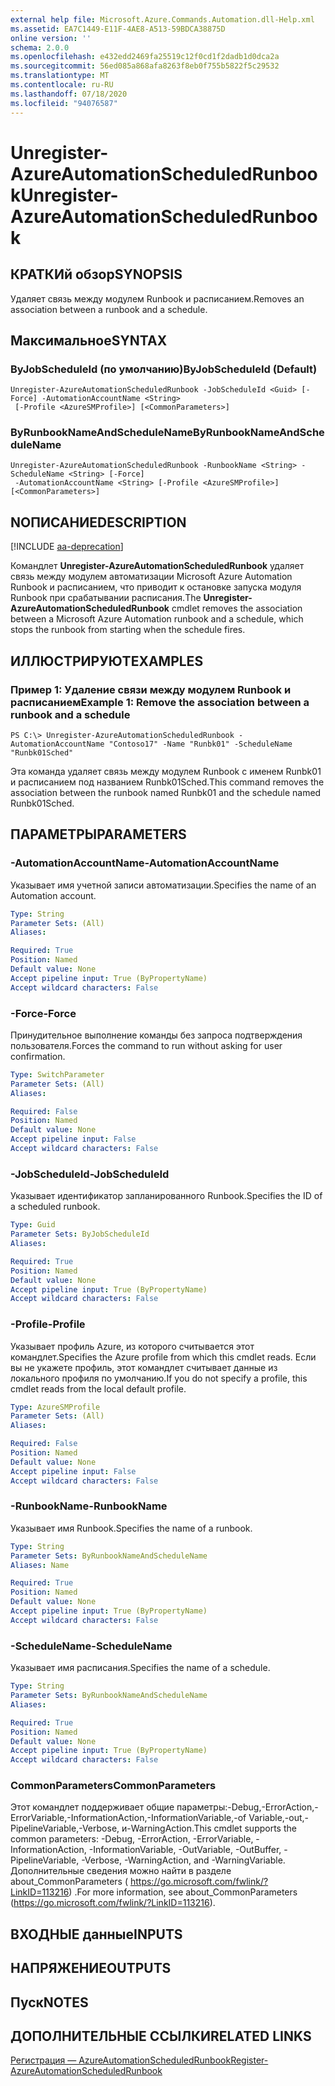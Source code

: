 ```yaml
---
external help file: Microsoft.Azure.Commands.Automation.dll-Help.xml
ms.assetid: EA7C1449-E11F-4AE8-A513-59BDCA38875D
online version: ''
schema: 2.0.0
ms.openlocfilehash: e432edd2469fa25519c12f0cd1f2dadb1d0dca2a
ms.sourcegitcommit: 56ed085a868afa8263f8eb0f755b5822f5c29532
ms.translationtype: MT
ms.contentlocale: ru-RU
ms.lasthandoff: 07/18/2020
ms.locfileid: "94076587"
---
```

# <span data-ttu-id="c05c9-101">Unregister-AzureAutomationScheduledRunbook</span><span class="sxs-lookup"><span data-stu-id="c05c9-101">Unregister-AzureAutomationScheduledRunbook</span></span>

## <span data-ttu-id="c05c9-102">КРАТКИй обзор</span><span class="sxs-lookup"><span data-stu-id="c05c9-102">SYNOPSIS</span></span>

<span data-ttu-id="c05c9-103">Удаляет связь между модулем Runbook и расписанием.</span><span class="sxs-lookup"><span data-stu-id="c05c9-103">Removes an association between a runbook and a schedule.</span></span>

## <span data-ttu-id="c05c9-104">Максимальное</span><span class="sxs-lookup"><span data-stu-id="c05c9-104">SYNTAX</span></span>

### <span data-ttu-id="c05c9-105">ByJobScheduleId (по умолчанию)</span><span class="sxs-lookup"><span data-stu-id="c05c9-105">ByJobScheduleId (Default)</span></span>
```
Unregister-AzureAutomationScheduledRunbook -JobScheduleId <Guid> [-Force] -AutomationAccountName <String>
 [-Profile <AzureSMProfile>] [<CommonParameters>]
```

### <span data-ttu-id="c05c9-106">ByRunbookNameAndScheduleName</span><span class="sxs-lookup"><span data-stu-id="c05c9-106">ByRunbookNameAndScheduleName</span></span>
```
Unregister-AzureAutomationScheduledRunbook -RunbookName <String> -ScheduleName <String> [-Force]
 -AutomationAccountName <String> [-Profile <AzureSMProfile>] [<CommonParameters>]
```

## <span data-ttu-id="c05c9-107">NОПИСАНИЕ</span><span class="sxs-lookup"><span data-stu-id="c05c9-107">DESCRIPTION</span></span>

[!INCLUDE [aa-deprecation](../include/aa-deprecation.md)]

<span data-ttu-id="c05c9-108">Командлет **Unregister-AzureAutomationScheduledRunbook** удаляет связь между модулем автоматизации Microsoft Azure Automation Runbook и расписанием, что приводит к остановке запуска модуля Runbook при срабатывании расписания.</span><span class="sxs-lookup"><span data-stu-id="c05c9-108">The **Unregister-AzureAutomationScheduledRunbook** cmdlet removes the association between a Microsoft Azure Automation runbook and a schedule, which stops the runbook from starting when the schedule fires.</span></span>

## <span data-ttu-id="c05c9-109">ИЛЛЮСТРИРУЮТ</span><span class="sxs-lookup"><span data-stu-id="c05c9-109">EXAMPLES</span></span>

### <span data-ttu-id="c05c9-110">Пример 1: Удаление связи между модулем Runbook и расписанием</span><span class="sxs-lookup"><span data-stu-id="c05c9-110">Example 1: Remove the association between a runbook and a schedule</span></span>
```
PS C:\> Unregister-AzureAutomationScheduledRunbook -AutomationAccountName "Contoso17" -Name "Runbk01" -ScheduleName "Runbk01Sched"
```

<span data-ttu-id="c05c9-111">Эта команда удаляет связь между модулем Runbook с именем Runbk01 и расписанием под названием Runbk01Sched.</span><span class="sxs-lookup"><span data-stu-id="c05c9-111">This command removes the association between the runbook named Runbk01 and the schedule named Runbk01Sched.</span></span>

## <span data-ttu-id="c05c9-112">ПАРАМЕТРЫ</span><span class="sxs-lookup"><span data-stu-id="c05c9-112">PARAMETERS</span></span>

### <span data-ttu-id="c05c9-113">-AutomationAccountName</span><span class="sxs-lookup"><span data-stu-id="c05c9-113">-AutomationAccountName</span></span>
<span data-ttu-id="c05c9-114">Указывает имя учетной записи автоматизации.</span><span class="sxs-lookup"><span data-stu-id="c05c9-114">Specifies the name of an Automation account.</span></span>

```yaml
Type: String
Parameter Sets: (All)
Aliases: 

Required: True
Position: Named
Default value: None
Accept pipeline input: True (ByPropertyName)
Accept wildcard characters: False
```

### <span data-ttu-id="c05c9-115">-Force</span><span class="sxs-lookup"><span data-stu-id="c05c9-115">-Force</span></span>
<span data-ttu-id="c05c9-116">Принудительное выполнение команды без запроса подтверждения пользователя.</span><span class="sxs-lookup"><span data-stu-id="c05c9-116">Forces the command to run without asking for user confirmation.</span></span>

```yaml
Type: SwitchParameter
Parameter Sets: (All)
Aliases: 

Required: False
Position: Named
Default value: None
Accept pipeline input: False
Accept wildcard characters: False
```

### <span data-ttu-id="c05c9-117">-JobScheduleId</span><span class="sxs-lookup"><span data-stu-id="c05c9-117">-JobScheduleId</span></span>
<span data-ttu-id="c05c9-118">Указывает идентификатор запланированного Runbook.</span><span class="sxs-lookup"><span data-stu-id="c05c9-118">Specifies the ID of a scheduled runbook.</span></span>

```yaml
Type: Guid
Parameter Sets: ByJobScheduleId
Aliases: 

Required: True
Position: Named
Default value: None
Accept pipeline input: True (ByPropertyName)
Accept wildcard characters: False
```

### <span data-ttu-id="c05c9-119">-Profile</span><span class="sxs-lookup"><span data-stu-id="c05c9-119">-Profile</span></span>
<span data-ttu-id="c05c9-120">Указывает профиль Azure, из которого считывается этот командлет.</span><span class="sxs-lookup"><span data-stu-id="c05c9-120">Specifies the Azure profile from which this cmdlet reads.</span></span>
<span data-ttu-id="c05c9-121">Если вы не укажете профиль, этот командлет считывает данные из локального профиля по умолчанию.</span><span class="sxs-lookup"><span data-stu-id="c05c9-121">If you do not specify a profile, this cmdlet reads from the local default profile.</span></span>

```yaml
Type: AzureSMProfile
Parameter Sets: (All)
Aliases: 

Required: False
Position: Named
Default value: None
Accept pipeline input: False
Accept wildcard characters: False
```

### <span data-ttu-id="c05c9-122">-RunbookName</span><span class="sxs-lookup"><span data-stu-id="c05c9-122">-RunbookName</span></span>
<span data-ttu-id="c05c9-123">Указывает имя Runbook.</span><span class="sxs-lookup"><span data-stu-id="c05c9-123">Specifies the name of a runbook.</span></span>

```yaml
Type: String
Parameter Sets: ByRunbookNameAndScheduleName
Aliases: Name

Required: True
Position: Named
Default value: None
Accept pipeline input: True (ByPropertyName)
Accept wildcard characters: False
```

### <span data-ttu-id="c05c9-124">-ScheduleName</span><span class="sxs-lookup"><span data-stu-id="c05c9-124">-ScheduleName</span></span>
<span data-ttu-id="c05c9-125">Указывает имя расписания.</span><span class="sxs-lookup"><span data-stu-id="c05c9-125">Specifies the name of a schedule.</span></span>

```yaml
Type: String
Parameter Sets: ByRunbookNameAndScheduleName
Aliases: 

Required: True
Position: Named
Default value: None
Accept pipeline input: True (ByPropertyName)
Accept wildcard characters: False
```

### <span data-ttu-id="c05c9-126">CommonParameters</span><span class="sxs-lookup"><span data-stu-id="c05c9-126">CommonParameters</span></span>
<span data-ttu-id="c05c9-127">Этот командлет поддерживает общие параметры:-Debug,-ErrorAction,-ErrorVariable,-InformationAction,-InformationVariable,-of Variable,-out,-PipelineVariable,-Verbose, и-WarningAction.</span><span class="sxs-lookup"><span data-stu-id="c05c9-127">This cmdlet supports the common parameters: -Debug, -ErrorAction, -ErrorVariable, -InformationAction, -InformationVariable, -OutVariable, -OutBuffer, -PipelineVariable, -Verbose, -WarningAction, and -WarningVariable.</span></span> <span data-ttu-id="c05c9-128">Дополнительные сведения можно найти в разделе about_CommonParameters ( https://go.microsoft.com/fwlink/?LinkID=113216) .</span><span class="sxs-lookup"><span data-stu-id="c05c9-128">For more information, see about_CommonParameters (https://go.microsoft.com/fwlink/?LinkID=113216).</span></span>

## <span data-ttu-id="c05c9-129">ВХОДНЫЕ данные</span><span class="sxs-lookup"><span data-stu-id="c05c9-129">INPUTS</span></span>

## <span data-ttu-id="c05c9-130">НАПРЯЖЕНИЕ</span><span class="sxs-lookup"><span data-stu-id="c05c9-130">OUTPUTS</span></span>

## <span data-ttu-id="c05c9-131">Пуск</span><span class="sxs-lookup"><span data-stu-id="c05c9-131">NOTES</span></span>

## <span data-ttu-id="c05c9-132">ДОПОЛНИТЕЛЬНЫЕ ССЫЛКИ</span><span class="sxs-lookup"><span data-stu-id="c05c9-132">RELATED LINKS</span></span>

[<span data-ttu-id="c05c9-133">Регистрация — AzureAutomationScheduledRunbook</span><span class="sxs-lookup"><span data-stu-id="c05c9-133">Register-AzureAutomationScheduledRunbook</span></span>](./Register-AzureAutomationScheduledRunbook.md)


